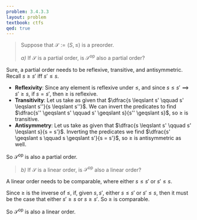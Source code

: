 ```yaml
---
problem: 3.4.3.3
layout: problem
textbook: ctfs
qed: true
---
```


> Suppose that $\mathcal{S} := (S, \leqslant)$ is a preorder.
>
> _a)_ If $\mathcal{S}$ is a partial order, is $\mathcal{S}^\text{op}$ also a
> partial order?

Sure, a partial order needs to be reflexive, transitive, and antisymmetric.
Recall $s \geqslant s'$ iff $s' \leqslant s$.

 - **Reflexivity**: Since any element is reflexive under $\leqslant$, and since
   $s\leqslant s' \implies s' \geqslant s$, if $s = s'$, then $\geqslant$ is
   reflexive.
 - **Transitivity**: Let us take as given that  $\dfrac{s \leqslant s' \qquad s'
   \leqslant s''}{s \leqslant s''}$. We can invert the predicates to find
   $\dfrac{s'' \geqslant s' \qquad s' \geqslant s}{s'' \geqslant s}$, so
   $\geqslant$ is transitive.
 - **Antisymmetry**: Let us take as given that $\dfrac{s \leqslant s' \qquad s'
   \leqslant s}{s = s'}$. Inverting the predicates we find $\dfrac{s' \geqslant
   s \qquad s \geqslant s'}{s = s'}$, so $\geqslant$ is antisymmetric as well.

So $\mathcal{S}^\text{op}$ is also a partial order.

> _b)_ If $\mathcal{S}$ is a linear order, is $\mathcal{S}^\text{op}$ also a
> linear order?

A linear order needs to be comparable, where either  $s \leqslant s'$ or $s'
\leqslant s$.

Since $\geqslant$ is the inverse of $\leqslant$, if, given $s, s'$, either $s
\leqslant s'$ or $s' \leqslant s$, then it must be the case that either $s'
\geqslant s$ or $s \geqslant s'$. So $\geqslant$ is comparable.

So $\mathcal{S}^\text{op}$ is also a linear order.
